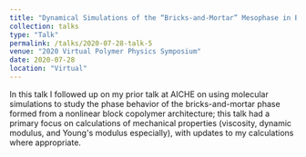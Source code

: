 ```yaml
---
title: "Dynamical Simulations of the “Bricks-and-Mortar” Mesophase in Blends of Miktoarm Block Copolymers and Homopolymers"
collection: talks
type: "Talk"
permalink: /talks/2020-07-28-talk-5
venue: "2020 Virtual Polymer Physics Symposium"
date: 2020-07-28
location: "Virtual"
---
```


In this talk I followed up on my prior talk at AICHE on using molecular simulations to study the phase behavior of the bricks-and-mortar phase formed from a nonlinear block copolymer architecture; this talk had a primary focus on calculations of mechanical properties (viscosity, dynamic modulus, and Young's modulus especially), with updates to my calculations where appropriate.
